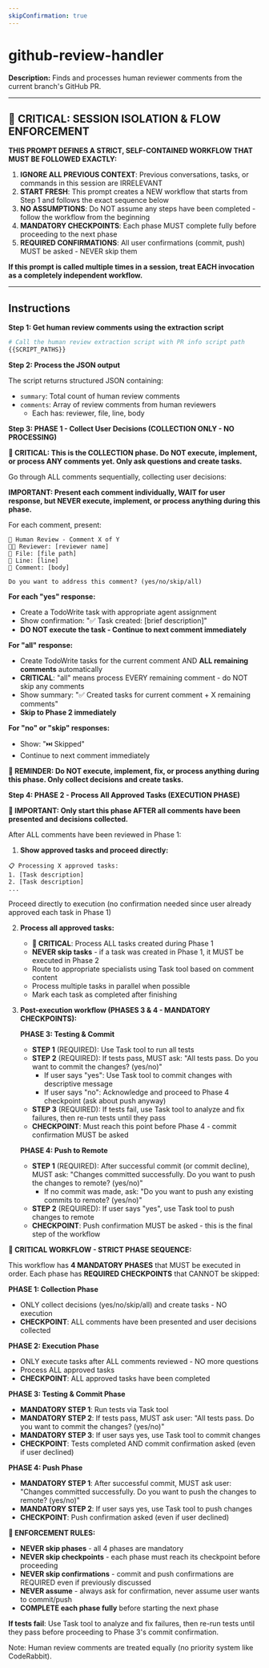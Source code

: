 ```yaml
---
skipConfirmation: true
---
```


# github-review-handler

**Description:** Finds and processes human reviewer comments from the current branch's GitHub PR.

---

## 🚨 CRITICAL: SESSION ISOLATION & FLOW ENFORCEMENT

**THIS PROMPT DEFINES A STRICT, SELF-CONTAINED WORKFLOW THAT MUST BE FOLLOWED EXACTLY:**

1. **IGNORE ALL PREVIOUS CONTEXT**: Previous conversations, tasks, or commands in this session are IRRELEVANT
2. **START FRESH**: This prompt creates a NEW workflow that starts from Step 1 and follows the exact sequence below
3. **NO ASSUMPTIONS**: Do NOT assume any steps have been completed - follow the workflow from the beginning
4. **MANDATORY CHECKPOINTS**: Each phase MUST complete fully before proceeding to the next phase
5. **REQUIRED CONFIRMATIONS**: All user confirmations (commit, push) MUST be asked - NEVER skip them

**If this prompt is called multiple times in a session, treat EACH invocation as a completely independent workflow.**

---

## Instructions

**Step 1: Get human review comments using the extraction script**

```bash
# Call the human review extraction script with PR info script path
{{SCRIPT_PATHS}}
```

**Step 2: Process the JSON output**

The script returns structured JSON containing:

- `summary`: Total count of human review comments
- `comments`: Array of review comments from human reviewers
  - Each has: reviewer, file, line, body

**Step 3: PHASE 1 - Collect User Decisions (COLLECTION ONLY - NO PROCESSING)**

**🚨 CRITICAL: This is the COLLECTION phase. Do NOT execute, implement, or process ANY comments yet. Only ask questions and create tasks.**

Go through ALL comments sequentially, collecting user decisions:

**IMPORTANT: Present each comment individually, WAIT for user response, but NEVER execute, implement, or process anything during this phase.**

For each comment, present:
```
👤 Human Review - Comment X of Y
👨‍💻 Reviewer: [reviewer name]
📁 File: [file path]
📍 Line: [line]
💬 Comment: [body]

Do you want to address this comment? (yes/no/skip/all)
```

**For each "yes" response:**
- Create a TodoWrite task with appropriate agent assignment
- Show confirmation: "✅ Task created: [brief description]"
- **DO NOT execute the task - Continue to next comment immediately**

**For "all" response:**
- Create TodoWrite tasks for the current comment AND **ALL remaining comments** automatically
- **CRITICAL**: "all" means process EVERY remaining comment - do NOT skip any comments
- Show summary: "✅ Created tasks for current comment + X remaining comments"
- **Skip to Phase 2 immediately**

**For "no" or "skip" responses:**
- Show: "⏭️ Skipped"
- Continue to next comment immediately

**🚨 REMINDER: Do NOT execute, implement, fix, or process anything during this phase. Only collect decisions and create tasks.**

**Step 4: PHASE 2 - Process All Approved Tasks (EXECUTION PHASE)**

**🚨 IMPORTANT: Only start this phase AFTER all comments have been presented and decisions collected.**

After ALL comments have been reviewed in Phase 1:

1. **Show approved tasks and proceed directly:**

```
📋 Processing X approved tasks:
1. [Task description]
2. [Task description]
...
```
Proceed directly to execution (no confirmation needed since user already approved each task in Phase 1)

2. **Process all approved tasks:**
   - **🚨 CRITICAL**: Process ALL tasks created during Phase 1
   - **NEVER skip tasks** - if a task was created in Phase 1, it MUST be executed in Phase 2
   - Route to appropriate specialists using Task tool based on comment content
   - Process multiple tasks in parallel when possible
   - Mark each task as completed after finishing

3. **Post-execution workflow (PHASES 3 & 4 - MANDATORY CHECKPOINTS):**

   **PHASE 3: Testing & Commit**
   - **STEP 1** (REQUIRED): Use Task tool to run all tests
   - **STEP 2** (REQUIRED): If tests pass, MUST ask: "All tests pass. Do you want to commit the changes? (yes/no)"
     - If user says "yes": Use Task tool to commit changes with descriptive message
     - If user says "no": Acknowledge and proceed to Phase 4 checkpoint (ask about push anyway)
   - **STEP 3** (REQUIRED): If tests fail, use Task tool to analyze and fix failures, then re-run tests until they pass
   - **CHECKPOINT**: Must reach this point before Phase 4 - commit confirmation MUST be asked

   **PHASE 4: Push to Remote**
   - **STEP 1** (REQUIRED): After successful commit (or commit decline), MUST ask: "Changes committed successfully. Do you want to push the changes to remote? (yes/no)"
     - If no commit was made, ask: "Do you want to push any existing commits to remote? (yes/no)"
   - **STEP 2** (REQUIRED): If user says "yes", use Task tool to push changes to remote
   - **CHECKPOINT**: Push confirmation MUST be asked - this is the final step of the workflow

**🚨 CRITICAL WORKFLOW - STRICT PHASE SEQUENCE:**

This workflow has **4 MANDATORY PHASES** that MUST be executed in order. Each phase has **REQUIRED CHECKPOINTS** that CANNOT be skipped:

**PHASE 1: Collection Phase**
- ONLY collect decisions (yes/no/skip/all) and create tasks - NO execution
- **CHECKPOINT**: ALL comments have been presented and user decisions collected

**PHASE 2: Execution Phase**
- ONLY execute tasks after ALL comments reviewed - NO more questions
- Process ALL approved tasks
- **CHECKPOINT**: ALL approved tasks have been completed

**PHASE 3: Testing & Commit Phase**
- **MANDATORY STEP 1**: Run tests via Task tool
- **MANDATORY STEP 2**: If tests pass, MUST ask user: "All tests pass. Do you want to commit the changes? (yes/no)"
- **MANDATORY STEP 3**: If user says yes, use Task tool to commit changes
- **CHECKPOINT**: Tests completed AND commit confirmation asked (even if user declined)

**PHASE 4: Push Phase**
- **MANDATORY STEP 1**: After successful commit, MUST ask user: "Changes committed successfully. Do you want to push the changes to remote? (yes/no)"
- **MANDATORY STEP 2**: If user says yes, use Task tool to push changes
- **CHECKPOINT**: Push confirmation asked (even if user declined)

**🚨 ENFORCEMENT RULES:**
- **NEVER skip phases** - all 4 phases are mandatory
- **NEVER skip checkpoints** - each phase must reach its checkpoint before proceeding
- **NEVER skip confirmations** - commit and push confirmations are REQUIRED even if previously discussed
- **NEVER assume** - always ask for confirmation, never assume user wants to commit/push
- **COMPLETE each phase fully** before starting the next phase

**If tests fail**: Use Task tool to analyze and fix failures, then re-run tests until they pass before proceeding to Phase 3's commit confirmation.

Note: Human review comments are treated equally (no priority system like CodeRabbit).
